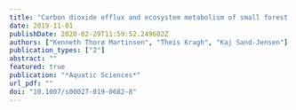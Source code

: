 ```yaml
---
title: "Carbon dioxide efflux and ecosystem metabolism of small forest lakes"
date: 2019-11-01
publishDate: 2020-02-29T11:59:52.249602Z
authors: ["Kenneth Thorø Martinsen", "Theis Kragh", "Kaj Sand-Jensen"]
publication_types: ["2"]
abstract: ""
featured: true
publication: "*Aquatic Sciences*"
url_pdf: ""
doi: "10.1007/s00027-019-0682-8"
---
```



